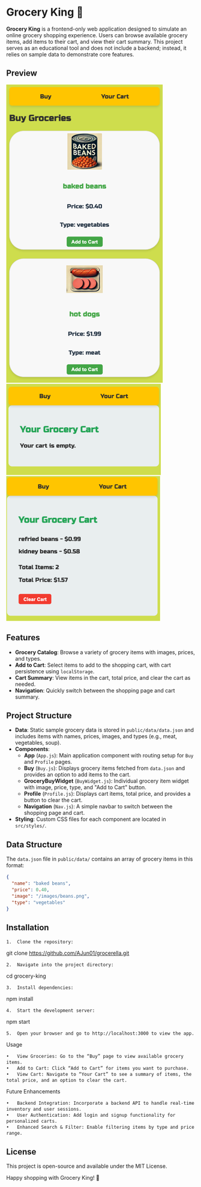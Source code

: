 # Grocery King 🛒

**Grocery King** is a frontend-only web application designed to simulate an online grocery shopping experience. Users can browse available grocery items, add items to their cart, and view their cart summary. This project serves as an educational tool and does not include a backend; instead, it relies on sample data to demonstrate core features.

## Preview

![Preview1](src/assets/preview1.jpg)
![Preview2](src/assets/preview2.jpg)
![Preview3](src/assets/preview3.jpg)

## Features

- **Grocery Catalog**: Browse a variety of grocery items with images, prices, and types.
- **Add to Cart**: Select items to add to the shopping cart, with cart persistence using `localStorage`.
- **Cart Summary**: View items in the cart, total price, and clear the cart as needed.
- **Navigation**: Quickly switch between the shopping page and cart summary.

## Project Structure

- **Data**: Static sample grocery data is stored in `public/data/data.json` and includes items with names, prices, images, and types (e.g., meat, vegetables, soup).
- **Components**:
  - **App** (`App.js`): Main application component with routing setup for `Buy` and `Profile` pages.
  - **Buy** (`Buy.js`): Displays grocery items fetched from `data.json` and provides an option to add items to the cart.
  - **GroceryBuyWidget** (`BuyWidget.js`): Individual grocery item widget with image, price, type, and "Add to Cart" button.
  - **Profile** (`Profile.js`): Displays cart items, total price, and provides a button to clear the cart.
  - **Navigation** (`Nav.js`): A simple navbar to switch between the shopping page and cart.
- **Styling**: Custom CSS files for each component are located in `src/styles/`.

## Data Structure

The `data.json` file in `public/data/` contains an array of grocery items in this format:
```json
{
  "name": "baked beans",
  "price": 0.40,
  "image": "/images/beans.png",
  "type": "vegetables"
}
```

## Installation

	1.	Clone the repository:

git clone https://github.com/AJun01/grocerella.git


	2.	Navigate into the project directory:

cd grocery-king


	3.	Install dependencies:

npm install


	4.	Start the development server:

npm start


	5.	Open your browser and go to http://localhost:3000 to view the app.

Usage

	•	View Groceries: Go to the “Buy” page to view available grocery items.
	•	Add to Cart: Click “Add to Cart” for items you want to purchase.
	•	View Cart: Navigate to “Your Cart” to see a summary of items, the total price, and an option to clear the cart.

Future Enhancements

	•	Backend Integration: Incorporate a backend API to handle real-time inventory and user sessions.
	•	User Authentication: Add login and signup functionality for personalized carts.
	•	Enhanced Search & Filter: Enable filtering items by type and price range.

## License

This project is open-source and available under the MIT License.

Happy shopping with Grocery King! 🎉
